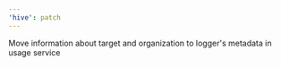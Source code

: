 ```yaml
---
'hive': patch
---
```


Move information about target and organization to logger's metadata in usage service

